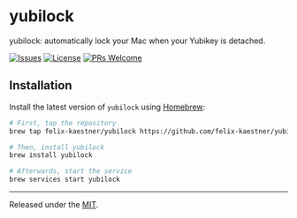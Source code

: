 # yubilock

yubilock: automatically lock your Mac when your Yubikey is detached.

[![Issues](https://img.shields.io/github/issues/felix-kaestner/yubilock?color=29b6f6&style=flat-square)](https://github.com/felix-kaestner/yubilock/issues)
[![License](https://img.shields.io/github/license/felix-kaestner/yubilock?color=29b6f6&style=flat-square)](https://github.com/felix-kaestner/yubilock/blob/main/LICENSE)
[![PRs Welcome](https://img.shields.io/badge/PRs-welcome-brightgreen.svg?style=flat-square)](https://github.com/felix-kaestner/yubilock/pulls)

## Installation

Install the latest version of `yubilock` using [Homebrew](https://brew.sh/):

```bash
# First, tap the repository
brew tap felix-kaestner/yubilock https://github.com/felix-kaestner/yubilock

# Then, install yubilock
brew install yubilock

# Afterwards, start the service
brew services start yubilock
```

---

Released under the [MIT](LICENSE).
